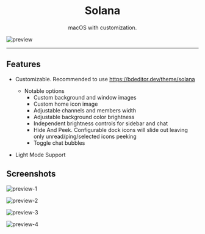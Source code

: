 <h1 align="center">Solana</h1>
<p align="center">macOS with customization.</p>

![preview](https://maendisease.github.io/Solana/illustrations/preview.png)

---

## Features
* Customizable. Recommended to use https://bdeditor.dev/theme/solana
    * Notable options
        * Custom background and window images
        * Custom home icon image
        * Adjustable channels and members width
        * Adjustable background color brightness
        * Independent brightness controls for sidebar and chat
        * Hide And Peek. Configurable dock icons will slide out leaving only unread/ping/selected icons peeking
        * Toggle chat bubbles

* Light Mode Support

## Screenshots
![preview-1](https://maendisease.github.io/Solana/illustrations/preview-1.png)

![preview-2](https://maendisease.github.io/Solana/illustrations/preview-2.png)

![preview-3](https://maendisease.github.io/Solana/illustrations/preview-3.png)

![preview-4](https://maendisease.github.io/Solana/illustrations/preview-4.png)

